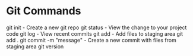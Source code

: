 # Git Commands

git init - Create a new git repo
git status - View the change to your project code
git log - View recent commits
git add - Add files to staging area
git add .
git commit -m "message" - Create a new commit with files from staging area
git version
